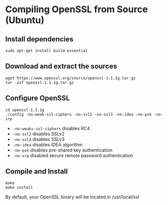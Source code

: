 # Compiling OpenSSL from Source (Ubuntu)
## Install dependencies
`sudo apt-get install build-essential`
## Download and extract the sources
```
wget https://www.openssl.org/source/openssl-1.1.1g.tar.gz
tar -zxf openssl-1.1.1g.tar.gz
```
## Configure OpenSSL
```
cd openssl-1.1.1g
./config -no-weak-ssl-ciphers -no-ssl2 -no-ssl3 -no-idea -no-psk -no-srp
```
* `-no-weaks-ssl-ciphers` disables RC4
* `-no-ssl2` disables SSLv2
* `-no-ssl3` disables SSLv3
* `-no-idea` disables IDEA algorithm
* `-no-psk` disables pre-shared key authentication
* `-no-srp` disabled secure remote password authentication

## Compile and Install
```
make
make install
```
By default, your OpenSSL binary will be located in /usr/local/ssl 
